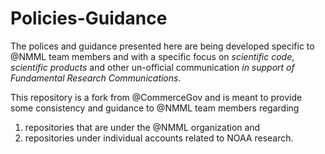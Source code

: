 # Policies-Guidance

The polices and guidance presented here are being developed specific to @NMML team members and with a specific focus on *scientific code*, *scientific products* and other un-official communication *in support of Fundamental Research Communications*. 

This repository is a fork from @CommerceGov and is meant to provide some consistency and guidance to @NMML team members regarding 

1. repositories that are under the @NMML organization and 
2. repositories under individual accounts related to NOAA research.
